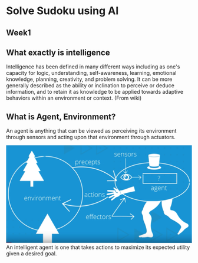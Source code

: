 Solve Sudoku using AI
===================


Week1
----------

What exactly is intelligence
-------------
Intelligence has been defined in many different ways including as one's capacity for logic, understanding, self-awareness, learning, emotional knowledge, planning, creativity, and problem solving. It can be more generally described as the ability or inclination to perceive or deduce information, and to retain it as knowledge to be applied towards adaptive behaviors within an environment or context. (From wiki)

What is Agent, Environment?
--------------
An agent is anything that can be viewed as perceiving its environment through sensors and acting upon that environment through actuators.

![env-agent](https://github.com/nik-hil/AIND-Sudoku/blob/master/docs/images/env.jpeg?raw=true)
An intelligent agent is one that takes actions to maximize its expected utility given a desired goal.



